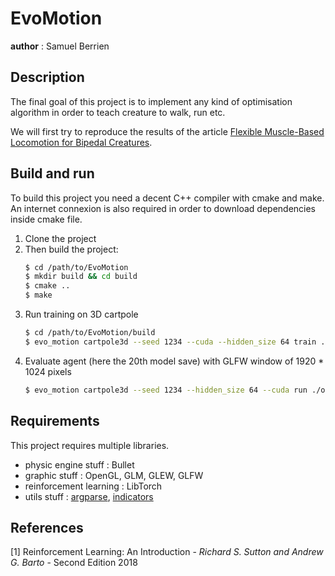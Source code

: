 # EvoMotion
__author__ : Samuel Berrien

## Description
The final goal of this project is to implement any kind of optimisation algorithm in order to teach creature to walk, run etc.

We will first try to reproduce the results of the article [Flexible Muscle-Based Locomotion for Bipedal Creatures](https://www.goatstream.com/research/papers/SA2013/SA2013.pdf).

## Build and run

To build this project you need a decent C++ compiler with cmake and make.
An internet connexion is also required in order to download dependencies inside cmake file.

1. Clone the project
2. Then build the project:
    ```bash
    $ cd /path/to/EvoMotion
    $ mkdir build && cd build
    $ cmake ..
    $ make
    ```
3. Run training on 3D cartpole
    ```bash
   $ cd /path/to/EvoMotion/build
   $ evo_motion cartpole3d --seed 1234 --cuda --hidden_size 64 train ./out/cartpole3d_a2c --episodes 1024 --nb_saves 1024 --learning_rate 1e-5
   ```
4. Evaluate agent (here the 20th model save) with GLFW window of 1920 * 1024 pixels
   ```bash
   $ evo_motion cartpole3d --seed 1234 --hidden_size 64 --cuda run ./out/cartpole3d_a2c/save_20 -w 1920 -h 1024
   ```

## Requirements
This project requires multiple libraries.
* physic engine stuff : Bullet
* graphic stuff : OpenGL, GLM, GLEW, GLFW
* reinforcement learning : LibTorch
* utils stuff : [argparse](https://github.com/p-ranav/argparse), [indicators](https://github.com/p-ranav/indicators)

## References

[1] Reinforcement Learning: An Introduction - *Richard S. Sutton and Andrew G. Barto* - Second Edition 2018
